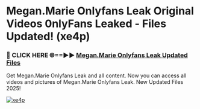 # Megan.Marie Onlyfans Leak Original Videos 0nlyFans Leaked - Files Updated! (xe4p)

<h3>🔴 CLICK HERE 🌐==►► <a href="https://hetstrat.blog/NMqPAm" rel="nofollow">Megan.Marie Onlyfans Leak Updated Files</a></h3>

Get Megan.Marie Onlyfans Leak and all content. Now you can access all videos and pictures of Megan.Marie Onlyfans Leak. New Updated Files 2025!

[![xe4p](https://i.imgur.com/K7sEzmb.gif)](https://hetstrat.blog/NMqPAm)
